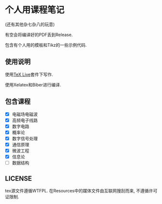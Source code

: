 # 个人用课程笔记
(还有其他杂七杂八的玩意)

有空会将编译好的PDF丢到Release. 

包含有个人用的模板和Tikz的一些示例代码. 
## 使用说明
使用[TeX Live](https://www.tug.org/texlive/)套件下写作. 

使用Xelatex和Biber进行编译. 

## 包含课程
- [x] 电磁场电磁波
- [x] 高频电子线路
- [x] 数字电路
- [x] 概率论
- [x] 数字信号处理
- [x] 通信原理
- [x] 微波工程
- [x] 信息论
- [ ] 数据结构
## LICENSE
tex源文件遵循WTFPL. 在Resources中的媒体文件由互联网搜刮而来, 不遵循许可证限制. 
